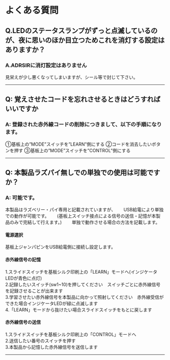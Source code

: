 # よくある質問

## Q.LEDのステータスランプがずっと点滅しているのが、夜に思いのほか目立つためこれを消灯する設定はありますか？

### A.ADRSIRに消灯設定はありません
見栄えが少し悪くなってしまいますが、シール等で封じて下さい。

----

## Q: 覚えさせたコードを忘れさせるときはどうすればいいですか

### A: 登録された赤外線コードの削除につきまして、以下の手順になります。

①基板上の”MODE”スイッチを”LEARN”側にする
②コードを消去したいボタンを押す
③基板上の”MODE”スイッチを”CONTROL”側にする

----

## Q: 本製品ラズパイ無しでの単独での使用は可能ですか？

### A: 可能です。
本製品はラズベリー・パイ専用と記載されていますが、　　
USB給電により単独での動作が可能です。　　
(基板上スイッチ接点による信号の送信・記憶が本製品のみで完結して行えます。)　　
単独で動作させる場合の方法を記載します。　　

#### 電源選択
基板上ジャンパピンをUSB給電側に接続し設定します。  
#### 赤外線信号の記憶
1.スライドスイッチを基板シルク印刷上の「LEARN」モードへ(インジケータLEDが青色に点灯)  
2.記録したいスイッチ(sw1~10)を押してください　スイッチごとに赤外線信号を記録させることが出来ます  
3.学習させたい赤外線信号を本製品に向かって照射してください　赤外線受信ができた場合インジケータLEDが緑に点滅します  
4.「LEARN」モードから抜けたい場合スライドスイッチをもとに戻します  
#### 赤外線信号の送信
1.スライドスイッチを基板シルク印刷上の「CONTROL」モードへ  
2.送信したい番号のスイッチを押す  
3.本製品から記憶した赤外線信号を送信します  

----

